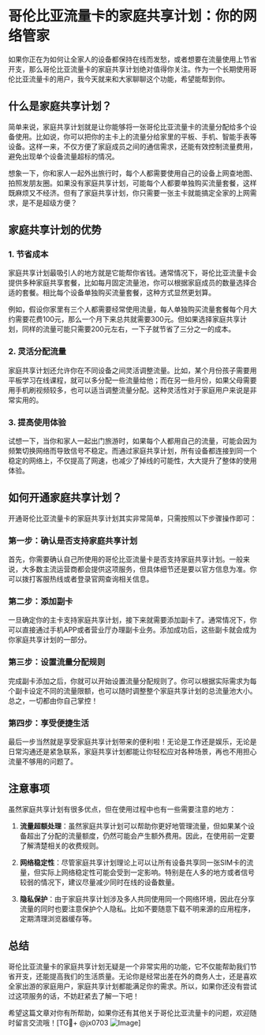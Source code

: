 # 哥伦比亚流量卡的家庭共享计划：你的网络管家

如果你正在为如何让全家人的设备都保持在线而发愁，或者想要在流量使用上节省开支，那么哥伦比亚流量卡的家庭共享计划绝对值得你关注。作为一个长期使用哥伦比亚流量卡的用户，我今天就来和大家聊聊这个功能，希望能帮到你。

## 什么是家庭共享计划？

简单来说，家庭共享计划就是让你能够将一张哥伦比亚流量卡的流量分配给多个设备使用。比如说，你可以把你的主卡上的流量分给家里的平板、手机、智能手表等设备。这样一来，不仅方便了家庭成员之间的通信需求，还能有效控制流量费用，避免出现单个设备流量超标的情况。

想象一下，你和家人一起外出旅行时，每个人都需要使用自己的设备上网查地图、拍照发朋友圈。如果没有家庭共享计划，可能每个人都要单独购买流量套餐，这样既麻烦又不经济。但有了家庭共享计划，你只需要一张主卡就能搞定全家的上网需求，是不是超级方便？

## 家庭共享计划的优势

### 1. 节省成本

家庭共享计划最吸引人的地方就是它能帮你省钱。通常情况下，哥伦比亚流量卡会提供多种家庭共享套餐，比如每月固定流量池，你可以根据家庭成员的数量选择合适的套餐。相比每个设备单独购买流量套餐，这种方式显然更划算。

例如，假设你家里有三个人都需要经常使用流量，每人单独购买流量套餐每个月大约需要花费100元，那么一个月下来总共就需要300元。但如果选择家庭共享计划，同样的流量可能只需要200元左右，一下子就节省了三分之一的成本。

### 2. 灵活分配流量

家庭共享计划还允许你在不同设备之间灵活调整流量。比如，某个月份孩子需要用平板学习在线课程，就可以多分配一些流量给他；而在另一些月份，如果父母需要用手机刷视频较多，也可以适当调整流量分配。这种灵活性对于家庭用户来说是非常实用的。

### 3. 提高使用体验

试想一下，当你和家人一起出门旅游时，如果每个人都用自己的流量，可能会因为频繁切换网络而导致信号不稳定。而通过家庭共享计划，所有设备都连接到同一个稳定的网络上，不仅提高了网速，也减少了掉线的可能性，大大提升了整体的使用体验。

## 如何开通家庭共享计划？

开通哥伦比亚流量卡的家庭共享计划其实非常简单，只需按照以下步骤操作即可：

### 第一步：确认是否支持家庭共享计划

首先，你需要确认自己所使用的哥伦比亚流量卡是否支持家庭共享计划。一般来说，大多数主流运营商都会提供这项服务，但具体细节还是要以官方信息为准。你可以拨打客服热线或者登录官网查询相关信息。

### 第二步：添加副卡

一旦确定你的主卡支持家庭共享计划，接下来就需要添加副卡了。通常情况下，你可以直接通过手机APP或者营业厅办理副卡业务。添加成功后，这些副卡就会成为你家庭共享计划的一部分。

### 第三步：设置流量分配规则

完成副卡添加之后，你就可以开始设置流量分配规则了。你可以根据实际需求为每个副卡设定不同的流量限额，也可以随时调整整个家庭共享计划的总流量池大小。总之，一切都由你自己掌控！

### 第四步：享受便捷生活

最后一步当然就是享受家庭共享计划带来的便利啦！无论是工作还是娱乐，无论是日常沟通还是紧急联系，家庭共享计划都能让你轻松应对各种场景，再也不用担心流量不够用的问题了。

## 注意事项

虽然家庭共享计划有很多优点，但在使用过程中也有一些需要注意的地方：

1. **流量超额处理**：虽然家庭共享计划可以帮助你更好地管理流量，但如果某个设备超出了分配的流量额度，仍然可能会产生额外费用。因此，在使用前一定要了解清楚相关的收费规则。
   
2. **网络稳定性**：尽管家庭共享计划理论上可以让所有设备共享同一张SIM卡的流量，但实际上网络稳定性可能会受到一定影响。特别是在人多的地方或者信号较弱的情况下，建议尽量减少同时在线的设备数量。

3. **隐私保护**：由于家庭共享计划涉及多人共同使用同一个网络环境，因此在分享流量的同时也要注意保护个人隐私。比如不要随意下载不明来源的应用程序，定期清理浏览器缓存等。

## 总结

哥伦比亚流量卡的家庭共享计划无疑是一个非常实用的功能，它不仅能帮助我们节省开支，还能提高我们的生活质量。无论你是经常出差在外的商务人士，还是喜欢全家出游的家庭用户，家庭共享计划都能满足你的需求。所以，如果你还没有尝试过这项服务的话，不妨赶紧去了解一下吧！

希望这篇文章对你有所帮助，如果你还有其他关于哥伦比亚流量卡的问题，欢迎随时留言交流哦！[TG💪+ @jx0703 ![Image](https://github.com/user-attachments/assets/dbca1d08-cadb-493c-b0ec-ad6f7a83f270)]